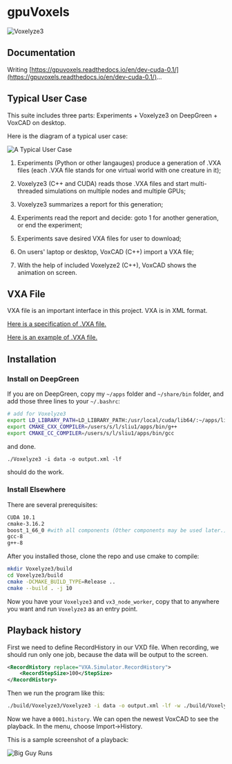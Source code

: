 # gpuVoxels

![Voxelyze3](https://github.com/liusida/gpuVoxels/blob/dev-CUDA-0.1/doc/misc/bigGuys_small.png?raw=true)

## Documentation

Writing [https://gpuvoxels.readthedocs.io/en/dev-cuda-0.1/](https://gpuvoxels.readthedocs.io/en/dev-cuda-0.1/)...

## Typical User Case

This suite includes three parts: Experiments + Voxelyze3 on DeepGreen + VoxCAD on desktop.

Here is the diagram of a typical user case:

![A Typical User Case](https://github.com/liusida/gpuVoxels/blob/master/doc/misc/TypicalUseCase.png?raw=true)

1. Experiments (Python or other langauges) produce a generation of .VXA files (each .VXA file stands for one virtual world with one creature in it);

2. Voxelyze3 (C++ and CUDA) reads those .VXA files and start multi-threaded simulations on multiple nodes and multiple GPUs;

3. Voxelyze3 summarizes a report for this generation;

4. Experiments read the report and decide: goto 1 for another generation, or end the experiment;

5. Experiments save desired VXA files for user to download;

6. On users' laptop or desktop, VoxCAD (C++) import a VXA file;

7. With the help of included Voxelyze2 (C++), VoxCAD shows the animation on screen.

## VXA File

VXA file is an important interface in this project. VXA is in XML format.

[Here is a specification of .VXA file.](https://github.com/liusida/gpuVoxels/blob/master/doc/VXA_File_Format.md)

[Here is an example of .VXA file.](https://github.com/liusida/gpuVoxels/blob/master/doc/misc/example.vxa)

## Installation

### Install on DeepGreen

If you are on DeepGreen, copy my `~/apps` folder and `~/share/bin` folder, and add those three lines to your `~/.bashrc`:

```bash
# add for Voxelyze3
export LD_LIBRARY_PATH=LD_LIBRARY_PATH:/usr/local/cuda/lib64/:~/apps/lib64
export CMAKE_CXX_COMPILER=/users/s/l/sliu1/apps/bin/g++
export CMAKE_CC_COMPILER=/users/s/l/sliu1/apps/bin/gcc
```
and done.

`./Voxelyze3 -i data -o output.xml -lf`

should do the work.

### Install Elsewhere

There are several prerequisites:

```bash
CUDA 10.1
cmake-3.16.2
boost_1_66_0 #with all components (Other components may be used later.)
gcc-8
g++-8
```

After you installed those, clone the repo and use cmake to compile:

```bash
mkdir Voxelyze3/build
cd Voxelyze3/build
cmake -DCMAKE_BUILD_TYPE=Release ..
cmake --build . -j 10
```

Now you have your `Voxelyze3` and `vx3_node_worker`, copy that to anywhere you want and run `Voxelyze3` as an entry point.

## Playback history

First we need to define RecordHistory in our VXD file. When recording, we should run only one job, because the data will be output to the screen.

```XML
<RecordHistory replace="VXA.Simulator.RecordHistory">
    <RecordStepSize>100</StepSize>
</RecordHistory>
```

Then we run the program like this:

```bash
./build/Voxelyze3/Voxelyze3 -i data -o output.xml -lf -w ./build/Voxelyze3/vx3_node_worker > data/History/0001.history
```

Now we have a `0001.history`. We can open the newest VoxCAD to see the playback. In the menu, choose Import->History.

This is a sample screenshot of a playback:

![Big Guy Runs](https://github.com/liusida/gpuVoxels/blob/dev-CUDA-0.1/doc/misc/bigGuys.png?raw=true)